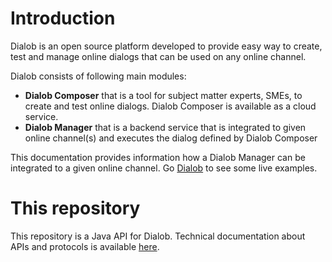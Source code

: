 # Introduction

Dialob is an open source platform developed to provide easy way to create, test and manage online dialogs that can be used on any online channel.

Dialob consists of following main modules:
* **Dialob Composer** that is a tool for subject matter experts, SMEs, to create and test online dialogs. Dialob Composer is available as a cloud service.
* **Dialob Manager** that is a backend service that is integrated to given online channel(s) and executes the dialog defined by Dialob Composer

This documentation provides information how a Dialob Manager can be integrated to a given online channel. Go [Dialob](www.dialob.io) to see some live examples.

# This repository

This repository is a Java API for Dialob.
Technical documentation about APIs and protocols is available [here](https://dialob.github.io/).
